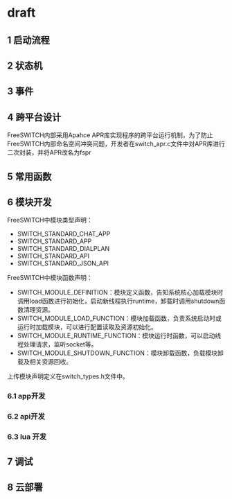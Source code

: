# draft
## 1 启动流程
## 2 状态机
## 3 事件
## 4 跨平台设计
FreeSWITCH内部采用Apahce APR库实现程序的跨平台运行机制，为了防止FreeSWITCH内部命名空间冲突问题，开发者在switch_apr.c文件中对APR库进行二次封装，并将APR改名为fspr
## 5 常用函数
## 6 模块开发

FreeSWITCH中模块类型声明：

- SWITCH_STANDARD_CHAT_APP
- SWITCH_STANDARD_APP
- SWITCH_STANDARD_DIALPLAN
- SWITCH_STANDARD_API
- SWITCH_STANDARD_JSON_API
  
FreeSWITCH中模块函数声明：
- SWITCH_MODULE_DEFINITION：模块定义函数，告知系统核心加载模块时调用load函数进行初始化，启动新线程执行runtime，卸载时调用shutdown函数清理资源。
- SWITCH_MODULE_LOAD_FUNCTION：模块加载函数，负责系统启动时或运行时加载模块，可以进行配置读取及资源初始化。
- SWITCH_MODULE_RUNTIME_FUNCTION：模块运行时函数，可以启动线程处理请求，监听socket等。
- SWITCH_MODULE_SHUTDOWN_FUNCTION：模块卸载函数，负载模块卸载及相关资源回收。

上传模块声明定义在switch_types.h文件中。

### 6.1 app开发
### 6.2 api开发
### 6.3 lua 开发
## 7 调试
## 8 云部署

